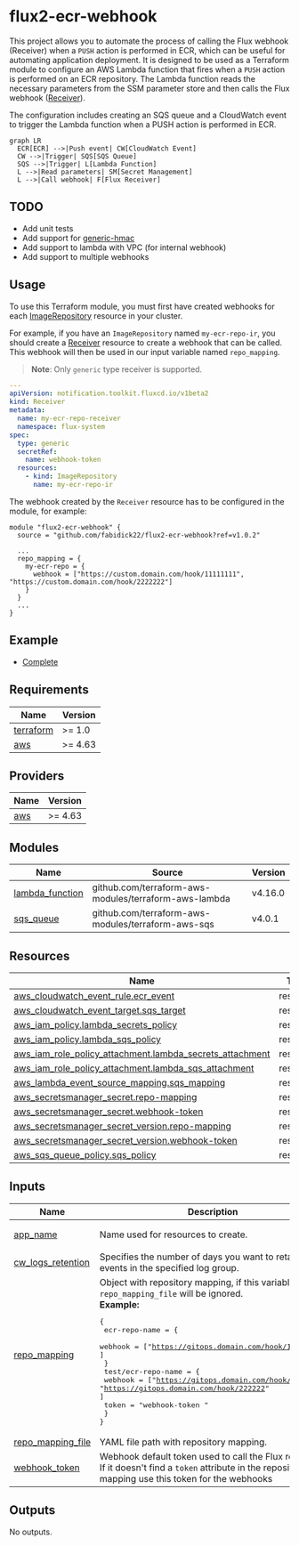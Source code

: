 # flux2-ecr-webhook
This project allows you to automate the process of calling the Flux webhook (Receiver) when a `PUSH` action is performed in ECR, which can be useful for automating application deployment.
It is designed to be used as a Terraform module to configure an AWS Lambda function that fires when a `PUSH` action is performed on an ECR repository.
The Lambda function reads the necessary parameters from the SSM parameter store and then calls the Flux webhook ([Receiver](https://fluxcd.io/flux/components/notification/receiver/)).

The configuration includes creating an SQS queue and a CloudWatch event to trigger the Lambda function when a PUSH action is performed in ECR.

```mermaid
graph LR
  ECR[ECR] -->|Push event| CW[CloudWatch Event]
  CW -->|Trigger| SQS[SQS Queue]
  SQS -->|Trigger| L[Lambda Function]
  L -->|Read parameters| SM[Secret Management]
  L -->|Call webhook| F[Flux Receiver]
```

## TODO
- Add unit tests
- Add support for [generic-hmac](https://fluxcd.io/flux/components/notification/receiver/#generic-hmac)
- Add support to lambda with VPC (for internal webhook)
- Add support to multiple webhooks

## Usage
To use this Terraform module, you must first have created webhooks for each [ImageRepository](https://fluxcd.io/flux/components/image/imagerepositories/) resource in your cluster.

For example, if you have an `ImageRepository` named `my-ecr-repo-ir`, you should create a [Receiver](https://fluxcd.io/flux/components/notification/receiver/) resource to create a webhook that can be called.
This webhook will then be used in our input variable named `repo_mapping`.
> **Note**: Only `generic` type receiver is supported.

```yaml
---
apiVersion: notification.toolkit.fluxcd.io/v1beta2
kind: Receiver
metadata:
  name: my-ecr-repo-receiver
  namespace: flux-system
spec:
  type: generic
  secretRef:
    name: webhook-token
  resources:
    - kind: ImageRepository
      name: my-ecr-repo-ir
```
The webhook created by the `Receiver` resource has to be configured in the module, for example:
```hcl
module "flux2-ecr-webhook" {
  source = "github.com/fabidick22/flux2-ecr-webhook?ref=v1.0.2"

  ...
  repo_mapping = {
    my-ecr-repo = {
      webhook = ["https://custom.domain.com/hook/11111111", "https://custom.domain.com/hook/2222222"]
    }
  }
  ...
}
```
## Example
- [Complete](https://github.com/fabidick22/flux2-ecr-webhook/tree/main/examples/complete)

## Requirements

| Name | Version |
|------|---------|
| <a name="requirement_terraform"></a> [terraform](#requirement\_terraform) | >= 1.0 |
| <a name="requirement_aws"></a> [aws](#requirement\_aws) | >= 4.63 |

## Providers

| Name | Version |
|------|---------|
| <a name="provider_aws"></a> [aws](#provider\_aws) | >= 4.63 |

## Modules

| Name | Source | Version |
|------|--------|---------|
| <a name="module_lambda_function"></a> [lambda\_function](#module\_lambda\_function) | github.com/terraform-aws-modules/terraform-aws-lambda | v4.16.0 |
| <a name="module_sqs_queue"></a> [sqs\_queue](#module\_sqs\_queue) | github.com/terraform-aws-modules/terraform-aws-sqs | v4.0.1 |

## Resources

| Name | Type |
|------|------|
| [aws_cloudwatch_event_rule.ecr_event](https://registry.terraform.io/providers/hashicorp/aws/latest/docs/resources/cloudwatch_event_rule) | resource |
| [aws_cloudwatch_event_target.sqs_target](https://registry.terraform.io/providers/hashicorp/aws/latest/docs/resources/cloudwatch_event_target) | resource |
| [aws_iam_policy.lambda_secrets_policy](https://registry.terraform.io/providers/hashicorp/aws/latest/docs/resources/iam_policy) | resource |
| [aws_iam_policy.lambda_sqs_policy](https://registry.terraform.io/providers/hashicorp/aws/latest/docs/resources/iam_policy) | resource |
| [aws_iam_role_policy_attachment.lambda_secrets_attachment](https://registry.terraform.io/providers/hashicorp/aws/latest/docs/resources/iam_role_policy_attachment) | resource |
| [aws_iam_role_policy_attachment.lambda_sqs_attachment](https://registry.terraform.io/providers/hashicorp/aws/latest/docs/resources/iam_role_policy_attachment) | resource |
| [aws_lambda_event_source_mapping.sqs_mapping](https://registry.terraform.io/providers/hashicorp/aws/latest/docs/resources/lambda_event_source_mapping) | resource |
| [aws_secretsmanager_secret.repo-mapping](https://registry.terraform.io/providers/hashicorp/aws/latest/docs/resources/secretsmanager_secret) | resource |
| [aws_secretsmanager_secret.webhook-token](https://registry.terraform.io/providers/hashicorp/aws/latest/docs/resources/secretsmanager_secret) | resource |
| [aws_secretsmanager_secret_version.repo-mapping](https://registry.terraform.io/providers/hashicorp/aws/latest/docs/resources/secretsmanager_secret_version) | resource |
| [aws_secretsmanager_secret_version.webhook-token](https://registry.terraform.io/providers/hashicorp/aws/latest/docs/resources/secretsmanager_secret_version) | resource |
| [aws_sqs_queue_policy.sqs_policy](https://registry.terraform.io/providers/hashicorp/aws/latest/docs/resources/sqs_queue_policy) | resource |

## Inputs

| Name | Description | Type | Default | Required |
|------|-------------|------|---------|:--------:|
| <a name="input_app_name"></a> [app\_name](#input\_app\_name) | Name used for resources to create. | `string` | `"flux2-ecr-webhook"` | no |
| <a name="input_cw_logs_retention"></a> [cw\_logs\_retention](#input\_cw\_logs\_retention) | Specifies the number of days you want to retain log events in the specified log group. | `number` | `14` | no |
| <a name="input_repo_mapping"></a> [repo\_mapping](#input\_repo\_mapping) | Object with repository mapping, if this variable is set `repo_mapping_file` will be ignored.<br>**Example:**<pre>{<br>  ecr-repo-name = {<br>    webhook = ["https://gitops.domain.com/hook/111111" ]<br>  }<br>  test/ecr-repo-name = {<br>    webhook = ["https://gitops.domain.com/hook/111111", "https://gitops.domain.com/hook/222222" ]<br>    token = "webhook-token "<br>  }<br>}</pre> | `any` | `null` | no |
| <a name="input_repo_mapping_file"></a> [repo\_mapping\_file](#input\_repo\_mapping\_file) | YAML file path with repository mapping. | `string` | `""` | no |
| <a name="input_webhook_token"></a> [webhook\_token](#input\_webhook\_token) | Webhook default token used to call the Flux receiver. If it doesn't find a `token` attribute in the repository mapping use this token for the webhooks | `string` | `null` | no |

## Outputs

No outputs.
